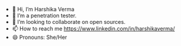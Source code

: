 - 👋 Hi, I’m Harshika Verma
- 👀 I’m a penetration tester.
- 💞️ I’m looking to collaborate on open sources.
- 📫 How to reach me https://www.linkedin.com/in/harshikaverma/
- 😄 Pronouns: She/Her
<!--- ⚡ Fun fact: --->

<!---
Harshikavrm/Harshikavrm is a ✨ special ✨ repository because its `README.md` (this file) appears on your GitHub profile.
You can click the Preview link to take a look at your changes.
--->
